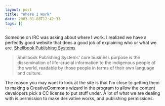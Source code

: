 ```yaml
---
layout: post
title: "Where I Work"
date: 2003-01-08T12:42:33
tags: []
---
```


Someone on IRC was asking about where I work. I realized we have a perfectly good website that does a good job of explaining who or what we are. [Shellbook Publishing Systems][1]

> Shellbook Publishing Systems' core business purpose is the dissemination of life-crucial information to the indigenous people of the world, readable by those people in terms of their own language and culture.

The reason you may want to look at the site is that I'm close to getting them to making a CreativeCommons wizard in the program to allow the content developers pick a CC license to put stuff under. A lot of what we are dealing with is permission to make derivative works, and publishing permissions.

   [1]: http://www.shellbook.com/
